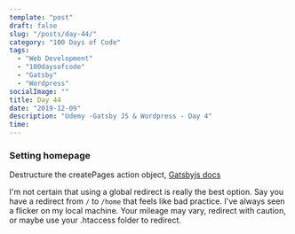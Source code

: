 ```yaml
---
template: "post"
draft: false
slug: "/posts/day-44/"
category: "100 Days of Code"
tags:
  - "Web Development"
  - "100daysofcode"
  - "Gatsby"
  - "Wordpress"
socialImage: ""
title: Day 44
date: "2019-12-09"
description: "Udemy -Gatsby JS & Wordpress - Day 4"
time: 
---
```


### Setting homepage

Destructure the createPages action object, [Gatsbyjs docs](https://www.gatsbyjs.org/docs/actions/#createRedirect)

I'm not certain that using a global redirect is really the best option. Say you have a redirect from `/` to `/home` that feels like bad practice. I've always seen a flicker on my local machine. Your mileage may vary, redirect with caution, or maybe use your .htaccess folder to redirect.
